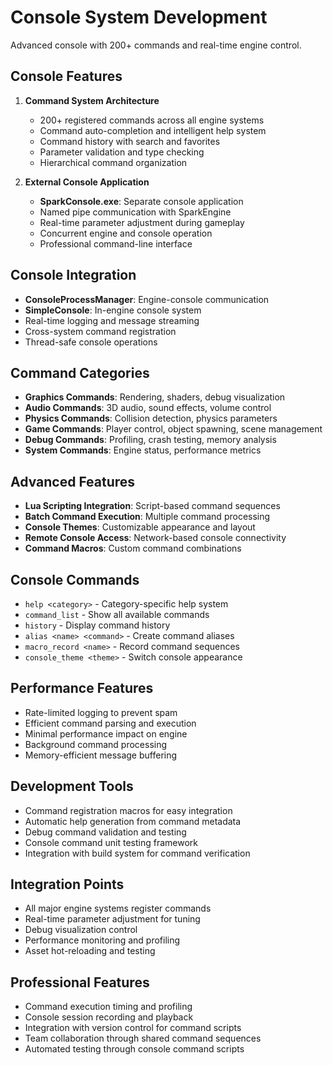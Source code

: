 # Console System Development
Advanced console with 200+ commands and real-time engine control.

## Console Features
1. **Command System Architecture**
   - 200+ registered commands across all engine systems
   - Command auto-completion and intelligent help system
   - Command history with search and favorites
   - Parameter validation and type checking
   - Hierarchical command organization

2. **External Console Application**
   - **SparkConsole.exe**: Separate console application
   - Named pipe communication with SparkEngine
   - Real-time parameter adjustment during gameplay
   - Concurrent engine and console operation
   - Professional command-line interface

## Console Integration
- **ConsoleProcessManager**: Engine-console communication
- **SimpleConsole**: In-engine console system
- Real-time logging and message streaming
- Cross-system command registration
- Thread-safe console operations

## Command Categories
- **Graphics Commands**: Rendering, shaders, debug visualization
- **Audio Commands**: 3D audio, sound effects, volume control
- **Physics Commands**: Collision detection, physics parameters
- **Game Commands**: Player control, object spawning, scene management
- **Debug Commands**: Profiling, crash testing, memory analysis
- **System Commands**: Engine status, performance metrics

## Advanced Features
- **Lua Scripting Integration**: Script-based command sequences
- **Batch Command Execution**: Multiple command processing
- **Console Themes**: Customizable appearance and layout
- **Remote Console Access**: Network-based console connectivity
- **Command Macros**: Custom command combinations

## Console Commands
- `help <category>` - Category-specific help system
- `command_list` - Show all available commands
- `history` - Display command history
- `alias <name> <command>` - Create command aliases
- `macro_record <name>` - Record command sequences
- `console_theme <theme>` - Switch console appearance

## Performance Features
- Rate-limited logging to prevent spam
- Efficient command parsing and execution
- Minimal performance impact on engine
- Background command processing
- Memory-efficient message buffering

## Development Tools
- Command registration macros for easy integration
- Automatic help generation from command metadata
- Debug command validation and testing
- Console command unit testing framework
- Integration with build system for command verification

## Integration Points
- All major engine systems register commands
- Real-time parameter adjustment for tuning
- Debug visualization control
- Performance monitoring and profiling
- Asset hot-reloading and testing

## Professional Features
- Command execution timing and profiling
- Console session recording and playback
- Integration with version control for command scripts
- Team collaboration through shared command sequences
- Automated testing through console command scripts